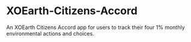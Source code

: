 # XOEarth-Citizens-Accord
An XOEarth Citizens Accord app for users to track their four 1% monthly environmental actions and choices.
